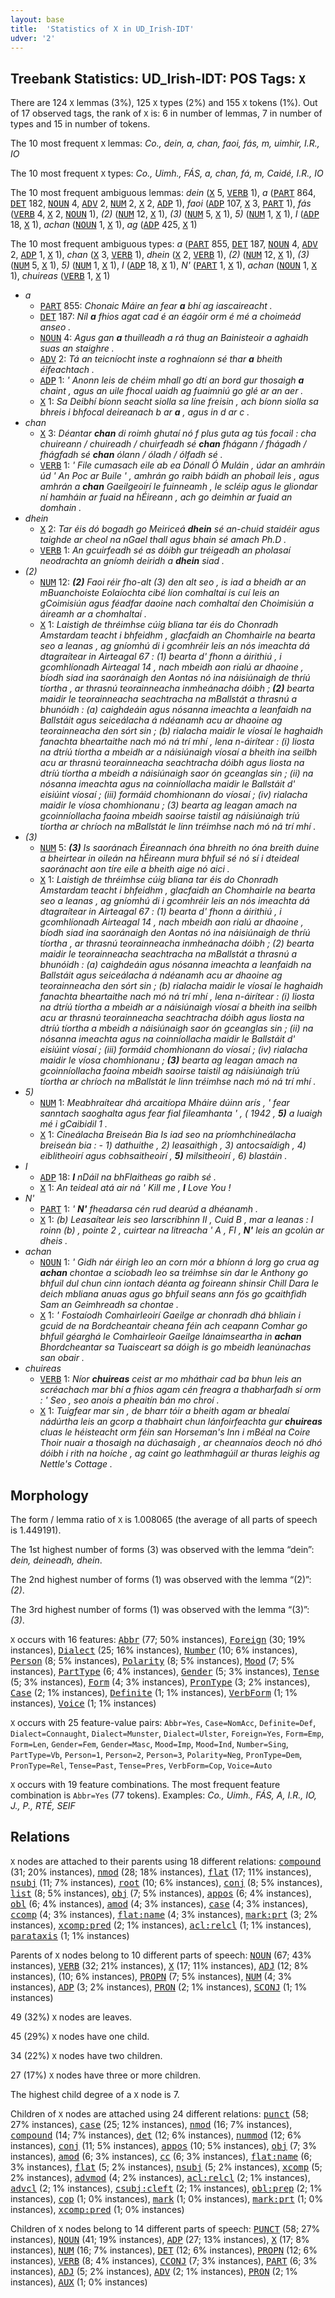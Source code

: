 ```yaml
---
layout: base
title:  'Statistics of X in UD_Irish-IDT'
udver: '2'
---
```


## Treebank Statistics: UD_Irish-IDT: POS Tags: `X`

There are 124 `X` lemmas (3%), 125 `X` types (2%) and 155 `X` tokens (1%).
Out of 17 observed tags, the rank of `X` is: 6 in number of lemmas, 7 in number of types and 15 in number of tokens.

The 10 most frequent `X` lemmas: <em>Co., dein, a, chan, faoi, fás, m, uimhir, I.R., IO</em>

The 10 most frequent `X` types:  <em>Co., Uimh., FÁS, a, chan, fá, m, Caidé, I.R., IO</em>

The 10 most frequent ambiguous lemmas: <em>dein</em> (<tt><a href="ga_idt-pos-X.html">X</a></tt> 5, <tt><a href="ga_idt-pos-VERB.html">VERB</a></tt> 1), <em>a</em> (<tt><a href="ga_idt-pos-PART.html">PART</a></tt> 864, <tt><a href="ga_idt-pos-DET.html">DET</a></tt> 182, <tt><a href="ga_idt-pos-NOUN.html">NOUN</a></tt> 4, <tt><a href="ga_idt-pos-ADV.html">ADV</a></tt> 2, <tt><a href="ga_idt-pos-NUM.html">NUM</a></tt> 2, <tt><a href="ga_idt-pos-X.html">X</a></tt> 2, <tt><a href="ga_idt-pos-ADP.html">ADP</a></tt> 1), <em>faoi</em> (<tt><a href="ga_idt-pos-ADP.html">ADP</a></tt> 107, <tt><a href="ga_idt-pos-X.html">X</a></tt> 3, <tt><a href="ga_idt-pos-PART.html">PART</a></tt> 1), <em>fás</em> (<tt><a href="ga_idt-pos-VERB.html">VERB</a></tt> 4, <tt><a href="ga_idt-pos-X.html">X</a></tt> 2, <tt><a href="ga_idt-pos-NOUN.html">NOUN</a></tt> 1), <em>(2)</em> (<tt><a href="ga_idt-pos-NUM.html">NUM</a></tt> 12, <tt><a href="ga_idt-pos-X.html">X</a></tt> 1), <em>(3)</em> (<tt><a href="ga_idt-pos-NUM.html">NUM</a></tt> 5, <tt><a href="ga_idt-pos-X.html">X</a></tt> 1), <em>5)</em> (<tt><a href="ga_idt-pos-NUM.html">NUM</a></tt> 1, <tt><a href="ga_idt-pos-X.html">X</a></tt> 1), <em>I</em> (<tt><a href="ga_idt-pos-ADP.html">ADP</a></tt> 18, <tt><a href="ga_idt-pos-X.html">X</a></tt> 1), <em>achan</em> (<tt><a href="ga_idt-pos-NOUN.html">NOUN</a></tt> 1, <tt><a href="ga_idt-pos-X.html">X</a></tt> 1), <em>ag</em> (<tt><a href="ga_idt-pos-ADP.html">ADP</a></tt> 425, <tt><a href="ga_idt-pos-X.html">X</a></tt> 1)

The 10 most frequent ambiguous types:  <em>a</em> (<tt><a href="ga_idt-pos-PART.html">PART</a></tt> 855, <tt><a href="ga_idt-pos-DET.html">DET</a></tt> 187, <tt><a href="ga_idt-pos-NOUN.html">NOUN</a></tt> 4, <tt><a href="ga_idt-pos-ADV.html">ADV</a></tt> 2, <tt><a href="ga_idt-pos-ADP.html">ADP</a></tt> 1, <tt><a href="ga_idt-pos-X.html">X</a></tt> 1), <em>chan</em> (<tt><a href="ga_idt-pos-X.html">X</a></tt> 3, <tt><a href="ga_idt-pos-VERB.html">VERB</a></tt> 1), <em>dhein</em> (<tt><a href="ga_idt-pos-X.html">X</a></tt> 2, <tt><a href="ga_idt-pos-VERB.html">VERB</a></tt> 1), <em>(2)</em> (<tt><a href="ga_idt-pos-NUM.html">NUM</a></tt> 12, <tt><a href="ga_idt-pos-X.html">X</a></tt> 1), <em>(3)</em> (<tt><a href="ga_idt-pos-NUM.html">NUM</a></tt> 5, <tt><a href="ga_idt-pos-X.html">X</a></tt> 1), <em>5)</em> (<tt><a href="ga_idt-pos-NUM.html">NUM</a></tt> 1, <tt><a href="ga_idt-pos-X.html">X</a></tt> 1), <em>I</em> (<tt><a href="ga_idt-pos-ADP.html">ADP</a></tt> 18, <tt><a href="ga_idt-pos-X.html">X</a></tt> 1), <em>N'</em> (<tt><a href="ga_idt-pos-PART.html">PART</a></tt> 1, <tt><a href="ga_idt-pos-X.html">X</a></tt> 1), <em>achan</em> (<tt><a href="ga_idt-pos-NOUN.html">NOUN</a></tt> 1, <tt><a href="ga_idt-pos-X.html">X</a></tt> 1), <em>chuireas</em> (<tt><a href="ga_idt-pos-VERB.html">VERB</a></tt> 1, <tt><a href="ga_idt-pos-X.html">X</a></tt> 1)


* <em>a</em>
  * <tt><a href="ga_idt-pos-PART.html">PART</a></tt> 855: <em>Chonaic Máire an fear <b>a</b> bhí ag iascaireacht .</em>
  * <tt><a href="ga_idt-pos-DET.html">DET</a></tt> 187: <em>Níl <b>a</b> fhios agat cad é an éagóir orm é mé a choimeád anseo .</em>
  * <tt><a href="ga_idt-pos-NOUN.html">NOUN</a></tt> 4: <em>Agus gan <b>a</b> thuilleadh a rá thug an Bainisteoir a aghaidh suas an staighre .</em>
  * <tt><a href="ga_idt-pos-ADV.html">ADV</a></tt> 2: <em>Tá an teicníocht inste a roghnaíonn sé thar <b>a</b> bheith éifeachtach .</em>
  * <tt><a href="ga_idt-pos-ADP.html">ADP</a></tt> 1: <em>' Anonn leis de chéim mhall go dtí an bord gur thosaigh <b>a</b> chaint , agus an uile fhocal uaidh ag fuaimniú go glé ar an aer .</em>
  * <tt><a href="ga_idt-pos-X.html">X</a></tt> 1: <em>Sa Deibhí bíonn seacht siolla sa líne freisin , ach bíonn siolla sa bhreis i bhfocal deireanach b ar <b>a</b> , agus in d ar c .</em>
* <em>chan</em>
  * <tt><a href="ga_idt-pos-X.html">X</a></tt> 3: <em>Déantar <b>chan</b> di roimh ghutaí nó f plus guta ag tús focail : cha chuireann / chuireadh / chuirfeadh sé <b>chan</b> fhágann / fhágadh / fhágfadh sé <b>chan</b> ólann / óladh / ólfadh sé .</em>
  * <tt><a href="ga_idt-pos-VERB.html">VERB</a></tt> 1: <em>' File cumasach eile ab ea Dónall Ó Muláin , údar an amhráin úd ' An Poc ar Buile ' , amhrán go raibh báidh an phobail leis , agus amhrán a <b>chan</b> Gaeilgeoirí le fuinneamh , le scléip agus le gliondar ní hamháin ar fuaid na hÉireann , ach go deimhin ar fuaid an domhain .</em>
* <em>dhein</em>
  * <tt><a href="ga_idt-pos-X.html">X</a></tt> 2: <em>Tar éis dó bogadh go Meiriceá <b>dhein</b> sé an-chuid staidéir agus taighde ar cheol na nGael thall agus bhain sé amach Ph.D .</em>
  * <tt><a href="ga_idt-pos-VERB.html">VERB</a></tt> 1: <em>An gcuirfeadh sé as dóibh gur tréigeadh an pholasaí neodrachta an gníomh deiridh a <b>dhein</b> siad .</em>
* <em>(2)</em>
  * <tt><a href="ga_idt-pos-NUM.html">NUM</a></tt> 12: <em><b>(2)</b> Faoi réir fho-alt (3) den alt seo , is iad a bheidh ar an mBuanchoiste Eolaíochta cibé líon comhaltaí is cuí leis an gCoimisiún agus féadfar daoine nach comhaltaí den Choimisiún a áireamh ar a chomhaltaí .</em>
  * <tt><a href="ga_idt-pos-X.html">X</a></tt> 1: <em>Laistigh de thréimhse cúig bliana tar éis do Chonradh Amstardam teacht i bhfeidhm , glacfaidh an Chomhairle na bearta seo a leanas , ag gníomhú di i gcomhréir leis an nós imeachta dá dtagraítear in Airteagal 67 : (1) bearta d' fhonn a áirithiú , i gcomhlíonadh Airteagal 14 , nach mbeidh aon rialú ar dhaoine , bíodh siad ina saoránaigh den Aontas nó ina náisiúnaigh de thríú tíortha , ar thrasnú teorainneacha inmheánacha dóibh ; <b>(2)</b> bearta maidir le teorainneacha seachtracha na mBallstát a thrasnú a bhunóidh : (a) caighdeáin agus nósanna imeachta a leanfaidh na Ballstáit agus seiceálacha á ndéanamh acu ar dhaoine ag teorainneacha den sórt sin ; (b) rialacha maidir le víosaí le haghaidh fanachta bheartaithe nach mó ná trí mhí , lena n-áirítear : (i) liosta na dtríú tíortha a mbeidh ar a náisiúnaigh víosaí a bheith ina seilbh acu ar thrasnú teorainneacha seachtracha dóibh agus liosta na dtríú tíortha a mbeidh a náisiúnaigh saor ón gceanglas sin ; (ii) na nósanna imeachta agus na coinníollacha maidir le Ballstáit d' eisiúint víosaí ; (iii) formáid chomhionann do víosaí ; (iv) rialacha maidir le víosa chomhionanu ; (3) bearta ag leagan amach na gcoinníollacha faoina mbeidh saoirse taistil ag náisiúnaigh tríú tíortha ar chríoch na mBallstát le linn tréimhse nach mó ná trí mhí .</em>
* <em>(3)</em>
  * <tt><a href="ga_idt-pos-NUM.html">NUM</a></tt> 5: <em><b>(3)</b> Is saoránach Éireannach óna bhreith no óna breith duine a bheirtear in oileán na hÉireann mura bhfuil sé nó sí i dteideal saoránacht aon tíre eile a bheith aige nó aici .</em>
  * <tt><a href="ga_idt-pos-X.html">X</a></tt> 1: <em>Laistigh de thréimhse cúig bliana tar éis do Chonradh Amstardam teacht i bhfeidhm , glacfaidh an Chomhairle na bearta seo a leanas , ag gníomhú di i gcomhréir leis an nós imeachta dá dtagraítear in Airteagal 67 : (1) bearta d' fhonn a áirithiú , i gcomhlíonadh Airteagal 14 , nach mbeidh aon rialú ar dhaoine , bíodh siad ina saoránaigh den Aontas nó ina náisiúnaigh de thríú tíortha , ar thrasnú teorainneacha inmheánacha dóibh ; (2) bearta maidir le teorainneacha seachtracha na mBallstát a thrasnú a bhunóidh : (a) caighdeáin agus nósanna imeachta a leanfaidh na Ballstáit agus seiceálacha á ndéanamh acu ar dhaoine ag teorainneacha den sórt sin ; (b) rialacha maidir le víosaí le haghaidh fanachta bheartaithe nach mó ná trí mhí , lena n-áirítear : (i) liosta na dtríú tíortha a mbeidh ar a náisiúnaigh víosaí a bheith ina seilbh acu ar thrasnú teorainneacha seachtracha dóibh agus liosta na dtríú tíortha a mbeidh a náisiúnaigh saor ón gceanglas sin ; (ii) na nósanna imeachta agus na coinníollacha maidir le Ballstáit d' eisiúint víosaí ; (iii) formáid chomhionann do víosaí ; (iv) rialacha maidir le víosa chomhionanu ; <b>(3)</b> bearta ag leagan amach na gcoinníollacha faoina mbeidh saoirse taistil ag náisiúnaigh tríú tíortha ar chríoch na mBallstát le linn tréimhse nach mó ná trí mhí .</em>
* <em>5)</em>
  * <tt><a href="ga_idt-pos-NUM.html">NUM</a></tt> 1: <em>Meabhraítear dhá arcaitíopa Mháire dúinn arís , ' fear sanntach saoghalta agus fear fial fileamhanta ' , ( 1942 , <b>5)</b> a luaigh mé i gCaibidil 1 .</em>
  * <tt><a href="ga_idt-pos-X.html">X</a></tt> 1: <em>Cineálacha Breiseán Bia Is iad seo na príomhchineálacha breiseán bia : - 1) dathuithe , 2) leasaithigh , 3) antocsaídigh , 4) eiblitheoirí agus cobhsaitheoirí , <b>5)</b> milsitheoirí , 6) blastáin .</em>
* <em>I</em>
  * <tt><a href="ga_idt-pos-ADP.html">ADP</a></tt> 18: <em><b>I</b> nDáil na bhFlaitheas go raibh sé .</em>
  * <tt><a href="ga_idt-pos-X.html">X</a></tt> 1: <em>An teideal atá air ná ' Kill me , <b>I</b> Love You !</em>
* <em>N'</em>
  * <tt><a href="ga_idt-pos-PART.html">PART</a></tt> 1: <em>' <b>N'</b> fheadarsa cén rud dearúd a dhéanamh .</em>
  * <tt><a href="ga_idt-pos-X.html">X</a></tt> 1: <em>(b) Leasaítear leis seo Iarscríbhinn II , Cuid B , mar a leanas : I roinn (b) , pointe 2 , cuirtear na litreacha ' A , FI , <b>N'</b> leis an gcolún ar dheis .</em>
* <em>achan</em>
  * <tt><a href="ga_idt-pos-NOUN.html">NOUN</a></tt> 1: <em>' Gidh nár éirigh leo an corn mór a bhíonn á lorg go crua ag <b>achan</b> chontae a sciobadh leo sa tréimhse sin dar le Anthony go bhfuil dul chun cinn iontach déanta ag foireann shinsir Chill Dara le deich mbliana anuas agus go bhfuil seans ann fós go gcaithfidh Sam an Geimhreadh sa chontae .</em>
  * <tt><a href="ga_idt-pos-X.html">X</a></tt> 1: <em>' Fostaíodh Comhairleoirí Gaeilge ar chonradh dhá bhliain i gcuid de na Bordcheantair cheana féin ach ceapann Comhar go bhfuil géarghá le Comhairleoir Gaeilge lánaimseartha in <b>achan</b> Bhordcheantar sa Tuaisceart sa dóigh is go mbeidh leanúnachas san obair .</em>
* <em>chuireas</em>
  * <tt><a href="ga_idt-pos-VERB.html">VERB</a></tt> 1: <em>Níor <b>chuireas</b> ceist ar mo mháthair cad ba bhun leis an scréachach mar bhí a fhios agam cén freagra a thabharfadh sí orm : ' Seo , seo anois a pheaitín bán mo chroí .</em>
  * <tt><a href="ga_idt-pos-X.html">X</a></tt> 1: <em>Tuigfear mar sin , de bharr tóir a bheith agam ar bhealaí nádúrtha leis an gcorp a thabhairt chun lánfoirfeachta gur <b>chuireas</b> cluas le héisteacht orm féin san Horseman's Inn i mBéal na Coire Thoir nuair a thosaigh na dúchasaigh , ar cheannaíos deoch nó dhó dóibh i rith na hoíche , ag caint go leathmhagúil ar thuras leighis ag Nettle's Cottage .</em>

## Morphology

The form / lemma ratio of `X` is 1.008065 (the average of all parts of speech is 1.449191).

The 1st highest number of forms (3) was observed with the lemma “dein”: <em>dein, deineadh, dhein</em>.

The 2nd highest number of forms (1) was observed with the lemma “(2)”: <em>(2)</em>.

The 3rd highest number of forms (1) was observed with the lemma “(3)”: <em>(3)</em>.

`X` occurs with 16 features: <tt><a href="ga_idt-feat-Abbr.html">Abbr</a></tt> (77; 50% instances), <tt><a href="ga_idt-feat-Foreign.html">Foreign</a></tt> (30; 19% instances), <tt><a href="ga_idt-feat-Dialect.html">Dialect</a></tt> (25; 16% instances), <tt><a href="ga_idt-feat-Number.html">Number</a></tt> (10; 6% instances), <tt><a href="ga_idt-feat-Person.html">Person</a></tt> (8; 5% instances), <tt><a href="ga_idt-feat-Polarity.html">Polarity</a></tt> (8; 5% instances), <tt><a href="ga_idt-feat-Mood.html">Mood</a></tt> (7; 5% instances), <tt><a href="ga_idt-feat-PartType.html">PartType</a></tt> (6; 4% instances), <tt><a href="ga_idt-feat-Gender.html">Gender</a></tt> (5; 3% instances), <tt><a href="ga_idt-feat-Tense.html">Tense</a></tt> (5; 3% instances), <tt><a href="ga_idt-feat-Form.html">Form</a></tt> (4; 3% instances), <tt><a href="ga_idt-feat-PronType.html">PronType</a></tt> (3; 2% instances), <tt><a href="ga_idt-feat-Case.html">Case</a></tt> (2; 1% instances), <tt><a href="ga_idt-feat-Definite.html">Definite</a></tt> (1; 1% instances), <tt><a href="ga_idt-feat-VerbForm.html">VerbForm</a></tt> (1; 1% instances), <tt><a href="ga_idt-feat-Voice.html">Voice</a></tt> (1; 1% instances)

`X` occurs with 25 feature-value pairs: `Abbr=Yes`, `Case=NomAcc`, `Definite=Def`, `Dialect=Connaught`, `Dialect=Munster`, `Dialect=Ulster`, `Foreign=Yes`, `Form=Emp`, `Form=Len`, `Gender=Fem`, `Gender=Masc`, `Mood=Imp`, `Mood=Ind`, `Number=Sing`, `PartType=Vb`, `Person=1`, `Person=2`, `Person=3`, `Polarity=Neg`, `PronType=Dem`, `PronType=Rel`, `Tense=Past`, `Tense=Pres`, `VerbForm=Cop`, `Voice=Auto`

`X` occurs with 19 feature combinations.
The most frequent feature combination is `Abbr=Yes` (77 tokens).
Examples: <em>Co., Uimh., FÁS, A, I.R., IO, J., P., RTÉ, SEIF</em>


## Relations

`X` nodes are attached to their parents using 18 different relations: <tt><a href="ga_idt-dep-compound.html">compound</a></tt> (31; 20% instances), <tt><a href="ga_idt-dep-nmod.html">nmod</a></tt> (28; 18% instances), <tt><a href="ga_idt-dep-flat.html">flat</a></tt> (17; 11% instances), <tt><a href="ga_idt-dep-nsubj.html">nsubj</a></tt> (11; 7% instances), <tt><a href="ga_idt-dep-root.html">root</a></tt> (10; 6% instances), <tt><a href="ga_idt-dep-conj.html">conj</a></tt> (8; 5% instances), <tt><a href="ga_idt-dep-list.html">list</a></tt> (8; 5% instances), <tt><a href="ga_idt-dep-obj.html">obj</a></tt> (7; 5% instances), <tt><a href="ga_idt-dep-appos.html">appos</a></tt> (6; 4% instances), <tt><a href="ga_idt-dep-obl.html">obl</a></tt> (6; 4% instances), <tt><a href="ga_idt-dep-amod.html">amod</a></tt> (4; 3% instances), <tt><a href="ga_idt-dep-case.html">case</a></tt> (4; 3% instances), <tt><a href="ga_idt-dep-ccomp.html">ccomp</a></tt> (4; 3% instances), <tt><a href="ga_idt-dep-flat-name.html">flat:name</a></tt> (4; 3% instances), <tt><a href="ga_idt-dep-mark-prt.html">mark:prt</a></tt> (3; 2% instances), <tt><a href="ga_idt-dep-xcomp-pred.html">xcomp:pred</a></tt> (2; 1% instances), <tt><a href="ga_idt-dep-acl-relcl.html">acl:relcl</a></tt> (1; 1% instances), <tt><a href="ga_idt-dep-parataxis.html">parataxis</a></tt> (1; 1% instances)

Parents of `X` nodes belong to 10 different parts of speech: <tt><a href="ga_idt-pos-NOUN.html">NOUN</a></tt> (67; 43% instances), <tt><a href="ga_idt-pos-VERB.html">VERB</a></tt> (32; 21% instances), <tt><a href="ga_idt-pos-X.html">X</a></tt> (17; 11% instances), <tt><a href="ga_idt-pos-ADJ.html">ADJ</a></tt> (12; 8% instances),  (10; 6% instances), <tt><a href="ga_idt-pos-PROPN.html">PROPN</a></tt> (7; 5% instances), <tt><a href="ga_idt-pos-NUM.html">NUM</a></tt> (4; 3% instances), <tt><a href="ga_idt-pos-ADP.html">ADP</a></tt> (3; 2% instances), <tt><a href="ga_idt-pos-PRON.html">PRON</a></tt> (2; 1% instances), <tt><a href="ga_idt-pos-SCONJ.html">SCONJ</a></tt> (1; 1% instances)

49 (32%) `X` nodes are leaves.

45 (29%) `X` nodes have one child.

34 (22%) `X` nodes have two children.

27 (17%) `X` nodes have three or more children.

The highest child degree of a `X` node is 7.

Children of `X` nodes are attached using 24 different relations: <tt><a href="ga_idt-dep-punct.html">punct</a></tt> (58; 27% instances), <tt><a href="ga_idt-dep-case.html">case</a></tt> (25; 12% instances), <tt><a href="ga_idt-dep-nmod.html">nmod</a></tt> (16; 7% instances), <tt><a href="ga_idt-dep-compound.html">compound</a></tt> (14; 7% instances), <tt><a href="ga_idt-dep-det.html">det</a></tt> (12; 6% instances), <tt><a href="ga_idt-dep-nummod.html">nummod</a></tt> (12; 6% instances), <tt><a href="ga_idt-dep-conj.html">conj</a></tt> (11; 5% instances), <tt><a href="ga_idt-dep-appos.html">appos</a></tt> (10; 5% instances), <tt><a href="ga_idt-dep-obj.html">obj</a></tt> (7; 3% instances), <tt><a href="ga_idt-dep-amod.html">amod</a></tt> (6; 3% instances), <tt><a href="ga_idt-dep-cc.html">cc</a></tt> (6; 3% instances), <tt><a href="ga_idt-dep-flat-name.html">flat:name</a></tt> (6; 3% instances), <tt><a href="ga_idt-dep-flat.html">flat</a></tt> (5; 2% instances), <tt><a href="ga_idt-dep-nsubj.html">nsubj</a></tt> (5; 2% instances), <tt><a href="ga_idt-dep-xcomp.html">xcomp</a></tt> (5; 2% instances), <tt><a href="ga_idt-dep-advmod.html">advmod</a></tt> (4; 2% instances), <tt><a href="ga_idt-dep-acl-relcl.html">acl:relcl</a></tt> (2; 1% instances), <tt><a href="ga_idt-dep-advcl.html">advcl</a></tt> (2; 1% instances), <tt><a href="ga_idt-dep-csubj-cleft.html">csubj:cleft</a></tt> (2; 1% instances), <tt><a href="ga_idt-dep-obl-prep.html">obl:prep</a></tt> (2; 1% instances), <tt><a href="ga_idt-dep-cop.html">cop</a></tt> (1; 0% instances), <tt><a href="ga_idt-dep-mark.html">mark</a></tt> (1; 0% instances), <tt><a href="ga_idt-dep-mark-prt.html">mark:prt</a></tt> (1; 0% instances), <tt><a href="ga_idt-dep-xcomp-pred.html">xcomp:pred</a></tt> (1; 0% instances)

Children of `X` nodes belong to 14 different parts of speech: <tt><a href="ga_idt-pos-PUNCT.html">PUNCT</a></tt> (58; 27% instances), <tt><a href="ga_idt-pos-NOUN.html">NOUN</a></tt> (41; 19% instances), <tt><a href="ga_idt-pos-ADP.html">ADP</a></tt> (27; 13% instances), <tt><a href="ga_idt-pos-X.html">X</a></tt> (17; 8% instances), <tt><a href="ga_idt-pos-NUM.html">NUM</a></tt> (16; 7% instances), <tt><a href="ga_idt-pos-DET.html">DET</a></tt> (12; 6% instances), <tt><a href="ga_idt-pos-PROPN.html">PROPN</a></tt> (12; 6% instances), <tt><a href="ga_idt-pos-VERB.html">VERB</a></tt> (8; 4% instances), <tt><a href="ga_idt-pos-CCONJ.html">CCONJ</a></tt> (7; 3% instances), <tt><a href="ga_idt-pos-PART.html">PART</a></tt> (6; 3% instances), <tt><a href="ga_idt-pos-ADJ.html">ADJ</a></tt> (5; 2% instances), <tt><a href="ga_idt-pos-ADV.html">ADV</a></tt> (2; 1% instances), <tt><a href="ga_idt-pos-PRON.html">PRON</a></tt> (2; 1% instances), <tt><a href="ga_idt-pos-AUX.html">AUX</a></tt> (1; 0% instances)

